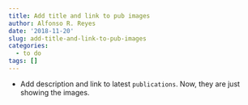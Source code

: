 ```yaml
---
title: Add title and link to pub images
author: Alfonso R. Reyes
date: '2018-11-20'
slug: add-title-and-link-to-pub-images
categories:
  - to do
tags: []
---
```


* Add description and link to latest `publications`. Now, they are just showing the images.
